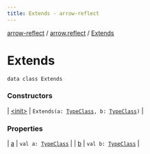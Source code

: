 ```yaml
---
title: Extends - arrow-reflect
---
```


[arrow-reflect](../../index.html) / [arrow.reflect](../index.html) / [Extends](./index.html)

# Extends

`data class Extends`

### Constructors

| [&lt;init&gt;](-init-.html) | `Extends(a: `[`TypeClass`](../-type-class/index.html)`, b: `[`TypeClass`](../-type-class/index.html)`)` |

### Properties

| [a](a.html) | `val a: `[`TypeClass`](../-type-class/index.html) |
| [b](b.html) | `val b: `[`TypeClass`](../-type-class/index.html) |

